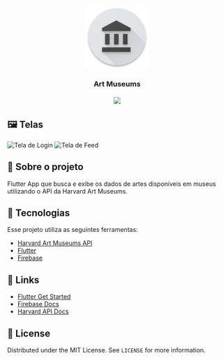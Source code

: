 <p align="center">
  <img src="icons/res/mipmap-xxhdpi/art_museums_launcher.png"/>
</p>

 


<h3 align="center">Art Museums <br/> <br/>
 <img src="https://img.shields.io/github/license/lucaspassini/app_art_museums?style=flat&logo">
</h3>


## 🖼 Telas
<p>
<img src="https://user-images.githubusercontent.com/47937044/98612754-90570d00-22d3-11eb-926f-460ebbb24812.png" alt="Tela de Login" width="250"/>
<img src="https://user-images.githubusercontent.com/47937044/98612003-f2af0e00-22d1-11eb-9dea-061fac46dcd1.png" alt="Tela de Feed"  width="250"/>
<p/>

## :pushpin: Sobre o projeto
Flutter App que busca e exibe os dados de artes disponíveis em museus utilizando o API da Harvard Art Museums.


## 🚀 Tecnologias

Esse projeto utiliza as seguintes ferramentas:

- [Harvard Art Museums API](https://www.harvardartmuseums.org/collections/api)
- [Flutter](https://flutter.dev/)
- [Firebase](https://firebase.google.com/)



## 🔗 Links 

- [Flutter Get Started](https://flutter.dev/docs/get-started/codelab)
- [Firebase Docs](https://firebase.google.com/docs/)
- [Harvard API Docs](https://github.com/harvardartmuseums/api-docs)



## 📝 License

Distributed under the MIT License. See `LICENSE` for more information.

